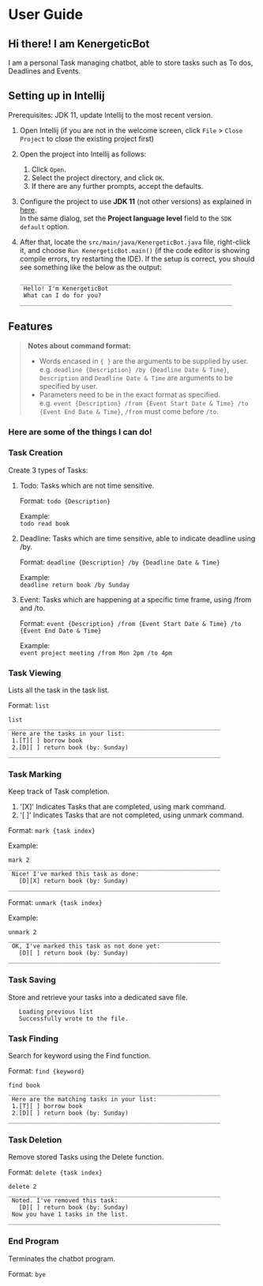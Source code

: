 # User Guide
## Hi there! I am KenergeticBot
I am a personal Task managing chatbot, able to store tasks such as To dos, Deadlines and Events.

## Setting up in Intellij

Prerequisites: JDK 11, update Intellij to the most recent version.

1. Open Intellij (if you are not in the welcome screen, click `File` > `Close Project` to close the existing project first)
1. Open the project into Intellij as follows:
   1. Click `Open`.
   1. Select the project directory, and click `OK`.
   1. If there are any further prompts, accept the defaults.
1. Configure the project to use **JDK 11** (not other versions) as explained in [here](https://www.jetbrains.com/help/idea/sdk.html#set-up-jdk).<br>
   In the same dialog, set the **Project language level** field to the `SDK default` option.
3. After that, locate the `src/main/java/KenergeticBot.java` file, right-click it, and choose `Run KenergeticBot.main()` (if the code editor is showing compile errors, try restarting the IDE). If the setup is correct, you should see something like the below as the output:
    
       ____________________________________________________________
        Hello! I'm KenergeticBot
        What can I do for you?
       ____________________________________________________________


## Features 

> **Notes about command format:**
> - Words encased in `{ }` are the arguments to be supplied by user. <br>
    e.g. `deadline {Description} /by {Deadline Date & Time}`, `Description` and `Deadline Date & Time` are arguments to be specified by user.
> - Parameters need to be in the exact format as specified. <br>
    e.g. `event {Description} /from {Event Start Date & Time} /to {Event End Date & Time}`, `/from` must come before `/to`.
### Here are some of the things I can do!

### Task Creation

Create 3 types of Tasks:

1. Todo: Tasks which are not time sensitive.
   
    Format: `todo {Description}`

    Example: <br> `todo read book`
2. Deadline: Tasks which are time sensitive, able to indicate deadline using /by.

   Format: `deadline {Description} /by {Deadline Date & Time}`
   
   Example: <br> `deadline return book /by Sunday`
3. Event: Tasks which are happening at a specific time frame, using /from and /to.

   Format: `event {Description} /from {Event Start Date & Time} /to {Event End Date & Time}`

   Example: <br> `event project meeting /from Mon 2pm /to 4pm`


### Task Viewing

Lists all the task in the task list.

Format: `list`


    list    
    ____________________________________________________________
     Here are the tasks in your list:
     1.[T][ ] borrow book
     2.[D][ ] return book (by: Sunday)
    ____________________________________________________________


### Task Marking

Keep track of Task completion.
1. '[X]' Indicates Tasks that are completed, using mark command.
2. '[ ]' Indicates Tasks that are not completed, using unmark command.

Format: `mark {task index}`

Example: 

    mark 2
    ____________________________________________________________
     Nice! I've marked this task as done:
       [D][X] return book (by: Sunday)
    ____________________________________________________________


Format: `unmark {task index}`

Example:

    unmark 2
    ____________________________________________________________
     OK, I've marked this task as not done yet:
       [D][ ] return book (by: Sunday)
    ____________________________________________________________


### Task Saving
Store and retrieve your tasks into a dedicated save file.
```
   Loading previous list
   Successfully wrote to the file.
```

### Task Finding

Search for keyword using the Find function.

Format: `find {keyword}`

    find book
    ____________________________________________________________
     Here are the matching tasks in your list:
     1.[T][ ] borrow book
     2.[D][ ] return book (by: Sunday)
    ____________________________________________________________


### Task Deletion

Remove stored Tasks using the Delete function.

Format: `delete {task index}`

    delete 2
    ____________________________________________________________
     Noted. I've removed this task:
       [D][ ] return book (by: Sunday)
     Now you have 1 tasks in the list.
    ____________________________________________________________


### End Program
Terminates the chatbot program.

Format: `bye`

